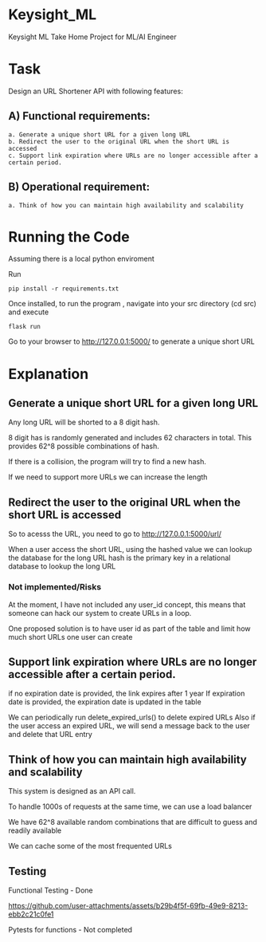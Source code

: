 # Keysight_ML
Keysight ML Take Home Project for ML/AI Engineer

# Task

Design an URL Shortener API with following features:
## A) Functional requirements:
    a. Generate a unique short URL for a given long URL
    b. Redirect the user to the original URL when the short URL is accessed
    c. Support link expiration where URLs are no longer accessible after a certain period.

## B) Operational requirement:
    a. Think of how you can maintain high availability and scalability

# Running the Code

Assuming there is a local python enviroment

Run 

    pip install -r requirements.txt 

Once installed, to run the program , navigate into your src directory (cd src) and execute

    flask run

Go to your browser to 
    http://127.0.0.1:5000/ to generate a unique short URL

# Explanation
## Generate a unique short URL for a given long URL

Any long URL will be shorted to a 8 digit hash.

8 digit has is randomly generated and includes  62 characters in total.
This provides 62^8 possible combinations of hash.

If there is a collision, the program will try to find a new hash.

If we need to support more URLs we can increase the length

##  Redirect the user to the original URL when the short URL is accessed

So to acesss the URL, you need to go to http://127.0.0.1:5000/url/<hash>

When a user access the short URL, using the hashed value we can lookup the database for the long URL
hash is the primary key in a relational database to lookup the long URL

### Not implemented/Risks
At the moment, I have not included any user_id concept, this means that someone can hack our system to create URLs in a loop.

One proposed solution is to have user id as part of the table and limit how much short URLs one user can create

## Support link expiration where URLs are no longer accessible after a certain period.

if no expiration date is provided, the link expires after 1 year
If expiration date is provided, the expiration date is updated in the table

We can periodically run delete_expired_urls() to delete expired URLs
Also if the user access an expired URL, we will send a message back to the user and delete that URL entry

## Think of how you can maintain high availability and scalability
This system is designed as an API call.

To handle 1000s of requests at the same time, we can use a load balancer

We have 62^8 available random combinations that are difficult to guess and readily available

We can cache some of the most frequented URLs 

## Testing

Functional Testing - Done



https://github.com/user-attachments/assets/b29b4f5f-69fb-49e9-8213-ebb2c21c0fe1



Pytests for functions - Not completed
